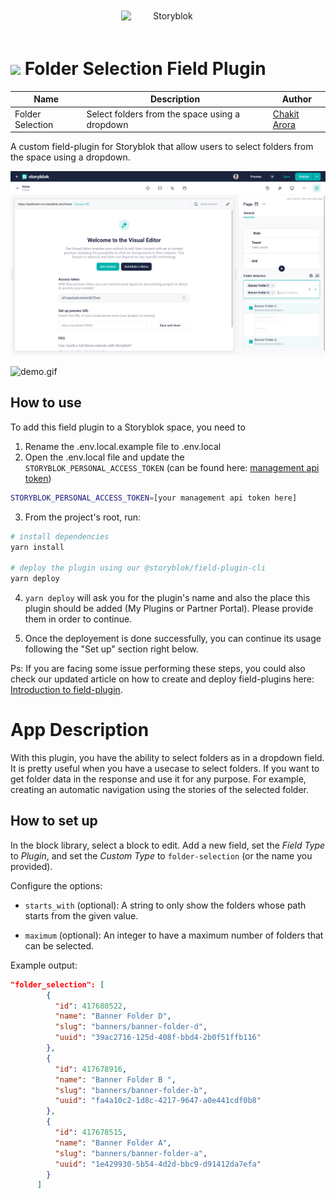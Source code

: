 <p style="text-align: center">
  <a href="https://www.storyblok.com/" rel="noopener">
 <img width=150px src="https://a.storyblok.com/f/51376/3856x824/fea44d52a9/colored-full.png" alt="Storyblok" style="display:inline-block;margin:20px;"></a>
</p>

<h1>
<img src="assets/icon.svg" height="26px">
Folder Selection Field Plugin
</h1>

| Name             | Description                                    | Author                                         |
| ---------------- | ---------------------------------------------- | ---------------------------------------------- |
| Folder Selection | Select folders from the space using a dropdown | [Chakit Arora](https://github.com/arorachakit) |

A custom field-plugin for Storyblok that allow users to select folders from the space using a dropdown.

![screenshot.gif](docs/screenshot.png)

![demo.gif](docs/demo.gif)

## How to use

To add this field plugin to a Storyblok space, you need to

1. Rename the .env.local.example file to .env.local
2. Open the .env.local file and update the `STORYBLOK_PERSONAL_ACCESS_TOKEN` (can be found here: [management api token](https://app.storyblok.com/#/me/account?tab=token))

```bash
STORYBLOK_PERSONAL_ACCESS_TOKEN=[your management api token here]
```

3. From the project's root, run:

```bash
# install dependencies
yarn install

# deploy the plugin using our @storyblok/field-plugin-cli
yarn deploy
```

4. `yarn deploy` will ask you for the plugin's name and also the place this plugin should be added (My Plugins or Partner Portal). Please provide them in order to continue.

5. Once the deployement is done successfully, you can continue its usage following the "Set up" section right below.

Ps: If you are facing some issue performing these steps, you could also check our updated article on how to create and deploy field-plugins here: [Introduction to field-plugin](https://www.storyblok.com/docs/plugins/introduction).

# App Description

With this plugin, you have the ability to select folders as in a dropdown field. It is pretty useful when you have a usecase to select folders. If you want to get folder data in the response and use it for any purpose. For example, creating an automatic navigation using the stories of the selected folder.

## How to set up

In the block library, select a block to edit. Add a new field, set the _Field Type_ to _Plugin_, and set the _Custom
Type_ to `folder-selection` (or the name you provided).

Configure the options:

- `starts_with` (optional): A string to only show the folders whose path starts from the given value.

- `maximum` (optional): An integer to have a maximum number of folders that can be selected.

Example output:

```json
"folder_selection": [
        {
          "id": 417680522,
          "name": "Banner Folder D",
          "slug": "banners/banner-folder-d",
          "uuid": "39ac2716-125d-408f-bbd4-2b0f51ffb116"
        },
        {
          "id": 417678916,
          "name": "Banner Folder B ",
          "slug": "banners/banner-folder-b",
          "uuid": "fa4a10c2-1d8c-4217-9647-a0e441cdf0b8"
        },
        {
          "id": 417678515,
          "name": "Banner Folder A",
          "slug": "banners/banner-folder-a",
          "uuid": "1e429930-5b54-4d2d-bbc9-d91412da7efa"
        }
      ]
```
